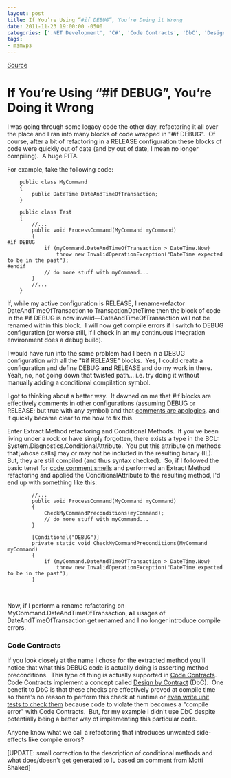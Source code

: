 ```yaml
---
layout: post
title: If You’re Using “#if DEBUG”, You’re Doing it Wrong
date: 2011-11-23 19:00:00 -0500
categories: ['.NET Development', 'C#', 'Code Contracts', 'DbC', 'Design/Coding Guidance', 'DevCenterPost', 'Software Development Guidance', 'Software Development Principles']
tags:
- msmvps
---
```

[Source](http://blogs.msmvps.com/peterritchie/2011/11/24/if-you-re-using-if-debug-you-re-doing-it-wrong/ "Permalink to If You’re Using “#if DEBUG”, You’re Doing it Wrong")

# If You’re Using “#if DEBUG”, You’re Doing it Wrong

I was going through some legacy code the other day, refactoring it all over the place and I ran into many blocks of code wrapped in "#if DEBUG".  Of course, after a bit of refactoring in a RELEASE configuration these blocks of code were quickly out of date (and by out of date, I mean no longer compiling).  A huge PITA.

For example, take the following code:
    
    
    	public class MyCommand
    	{
    		public DateTime DateAndTimeOfTransaction;
    	}
     
    	public class Test
    	{
    		//...
    		public void ProcessCommand(MyCommand myCommand)
    		{
    #if DEBUG
    			if (myCommand.DateAndTimeOfTransaction > DateTime.Now)
    				throw new InvalidOperationException("DateTime expected to be in the past");
    #endif
    			// do more stuff with myCommand...
    		}
    		//...
    	}
    

If, while my active configuration is RELEASE, I rename-refactor DateAndTimeOfTransaction to TransactionDateTime then the block of code in the #if DEBUG is now invalid—DateAndTimeOfTransaction will not be renamed within this block.  I will now get compile errors if I switch to DEBUG configuration (or worse still, if I check in an my continuous integration environment does a debug build).

I would have run into the same problem had I been in a DEBUG configuration with all the "#if RELEASE" blocks.  Yes, I could create a configuration and define DEBUG **and** RELEASE and do my work in there.  Yeah, no, not going down that twisted path… i.e. try doing it without manually adding a conditional compilation symbol.

I got to thinking about a better way.  It dawned on me that #if blocks are effectively comments in other configurations (assuming DEBUG or RELEASE; but true with any symbol) and that [comments are apologies][1], and it quickly became clear to me how to fix this.

Enter Extract Method refactoring and Conditional Methods.  If you've been living under a rock or have simply forgotten, there exists a type in the BCL: System.Diagnostics.ConditionalAttribute.  You put this attribute on methods that[whose calls] may or may not be included in the resulting binary (IL).  But, they are still compiled (and thus syntax checked).  So, if I followed the basic tenet for [code comment smells][2] and performed an Extract Method refactoring and applied the ConditionalAttribute to the resulting method, I'd end up with something like this:
    
    
    		//...
    		public void ProcessCommand(MyCommand myCommand)
    		{
    			CheckMyCommandPreconditions(myCommand);
    			// do more stuff with myCommand...
    		}
     
    		[Conditional("DEBUG")]
    		private static void CheckMyCommandPreconditions(MyCommand myCommand)
    		{
    			if (myCommand.DateAndTimeOfTransaction > DateTime.Now)
    				throw new InvalidOperationException("DateTime expected to be in the past");
    		}
    

 

Now, if I perform a rename refactoring on MyCommand.DateAndTimeOfTransaction, **all** usages of DateAndTimeOfTransaction get renamed and I no longer introduce compile errors.

### Code Contracts

If you look closely at the name I chose for the extracted method you'll notice that what this DEBUG code is actually doing is asserting method preconditions.  This type of thing is actually supported in [Code Contracts][3].  Code Contracts implement a concept called [Design by Contract][4] (DbC).  One benefit to DbC is that these checks are effectively proved at compile time so there's no reason to perform this check at runtime or [even write unit tests to check them][5] because code to violate them becomes a "compile error" with Code Contracts.  But, for my example I didn't use DbC despite potentially being a better way of implementing this particular code.

Anyone know what we call a refactoring that introduces unwanted side-effects like compile errors?

[UPDATE: small correction to the description of conditional methods and what does/doesn't get generated to IL based on comment from Motti Shaked]

[1]: http://bit.ly/vDJekK
[2]: http://bit.ly/47Ld1d
[3]: http://bit.ly/s23uAU
[4]: http://bit.ly/szEmTc
[5]: http://bit.ly/tYnSGC

